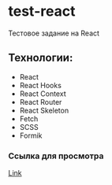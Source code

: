 # test-react

Тестовое задание на React

## Технологии:

- React
- React Hooks
- React Context
- React Router
- React Skeleton
- Fetch
- SCSS
- Formik

### Ссылка для просмотра
[Link](https://test-react-18a51.web.app)
